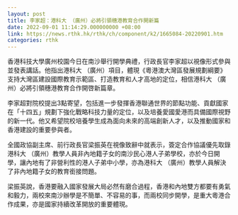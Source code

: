 ```yaml
---
layout: post
title: 李家超：港科大 （廣州）必將引領穗港教育合作開新篇
date: 2022-09-01 11:14:29.000000000 +08:00
link: https://news.rthk.hk/rthk/ch/component/k2/1665084-20220901.htm
categories: rthk
---
```


香港科技大學廣州校園今日在南沙舉行開學典禮，行政長官李家超以視像形式參與並發表講話。他指出港科大 （廣州）項目，體現《粵港澳大灣區發展規劃綱要》支持大灣區建設國際教育示範區、打造教育和人才高地的定位，相信港科大 （廣州）必將引領穗港教育合作開啓新篇章。

李家超對院校提出3點寄望，包括進一步發揮香港聯通世界的節點功能、貢獻國家在「十四五」規劃下強化戰略科技力量的定位，以及培養愛國愛港而具備國際視野的新一代。他又希望院校培養學生成為面向未來的高端創新人才，以及推動國家和香港建設的重要參與者。

全國政協副主席、前行政長官梁振英在視像致辭中就表示，簽定合作協議優先取錄港科大 （廣州）教學人員非內地籍子女的南沙民心港人子弟學校，亦於今日開學，讓內地有了非營利性的港人子弟中小學，亦為港科大 （廣州）教學人員解決了非內地籍子女的教育銜接問題。

梁振英說，香港要融入國家發展大局必然有磨合過程，香港和內地雙方都要有勇氣和毅力，兩校來南沙辦學是不簡單、不容易的事，而兩校同步開學，是重大粵港合作成果，亦是國家持續改革開放的重要體現。
